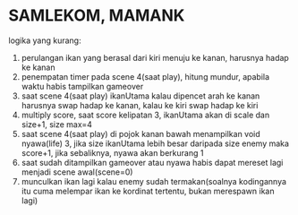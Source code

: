 # SAMLEKOM, MAMANK
logika yang kurang:
1. perulangan ikan yang berasal dari kiri menuju ke kanan, harusnya hadap ke kanan
2. penempatan timer pada scene 4(saat play), hitung mundur, apabila waktu habis tampilkan gameover
3. saat scene 4(saat play) ikanUtama kalau dipencet arah ke kanan harusnya swap hadap ke kanan, kalau ke kiri swap hadap ke kiri
4. multiply score, saat score kelipatan 3, ikanUtama akan di scale dan size+1, size max=4
5. saat scene 4(saat play) di pojok kanan bawah menampilkan void nyawa(life) 3, jika size ikanUtama lebih besar daripada size enemy maka score+1, jika sebaliknya, nyawa akan berkurang 1
6. saat sudah ditampilkan gameover atau nyawa habis dapat mereset lagi menjadi scene awal(scene=0)
7. munculkan ikan lagi kalau enemy sudah termakan(soalnya kodingannya itu cuma melempar ikan ke kordinat tertentu, bukan merespawn ikan lagi)
